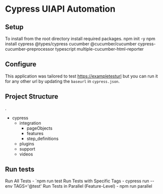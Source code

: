 # Cypress UIAPI Automation

## Setup

To install from the root directory install required packages.
npm init -y
npm install cypress @types/cypress cucumber @cucumber/cucumber cypress-cucumber-preprocessor typescript multiple-cucumber-html-reporter

## Configure

This application was tailored to test <https://exampletesturl> but you can run it for any other url by updating the `baseurl` in `cypress.json`.
## Project Structure
.
- cypress
  - integration
    - pageObjects
    - features
    - step_definitions
  - plugins
  - support
  - videos

## Run tests

Run All Tests - `npm run test
Run Tests with Specific Tags - cypress run --env TAGS='@test'
Run Tests in Parallel (Feature-Level) - npm run parallel
